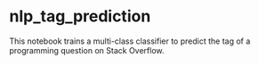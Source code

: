# nlp_tag_prediction
This notebook trains a multi-class classifier to predict the tag of a programming question on Stack Overflow.
